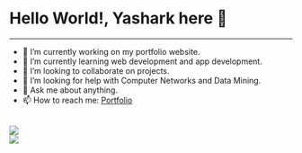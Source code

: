 #  Hello World!, Yashark here 👋
---
- 🔭 I’m currently working on my portfolio website.
- 🌱 I’m currently learning web development and app development.
- 👯 I’m looking to collaborate on projects.
- 🤔 I’m looking for help with Computer Networks and Data Mining.
- 💬 Ask me about anything.
- 📫 How to reach me: [Portfolio](https://yasharkawasthi.github.io/)
<br>
<a href="https://github.com/anuraghazra/github-readme-stats">
  <img align="center" src="https://github-readme-stats.vercel.app/api?username=yasharkawasthi&include_all_commits=true&count_private=true&show_icons=true&theme=dracula" />
</a>
<br>
<a href="https://github.com/anuraghazra/convoychat">
  <img align="center" src="https://github-readme-stats.vercel.app/api/top-langs/?username=yasharkawasthi&layout=compact&card_width=444" />
</a>
